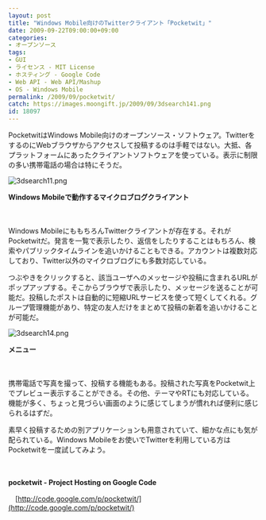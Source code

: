 ```yaml
---
layout: post
title: "Windows Mobile向けのTwitterクライアント「Pocketwit」"
date: 2009-09-22T09:00:00+09:00
categories:
- オープンソース
tags: 
- GUI
- ライセンス - MIT License
- ホスティング - Google Code
- Web API - Web API/Mashup
- OS - Windows Mobile
permalink: /2009/09/pocketwit/
catch: https://images.moongift.jp/2009/09/3dsearch141.png
id: 18097
---
```

PocketwitはWindows Mobile向けのオープンソース・ソフトウェア。TwitterをするのにWebブラウザからアクセスして投稿するのは手軽ではない。大抵、各プラットフォームにあったクライアントソフトウェアを使っている。表示に制限の多い携帯電話の場合は特にそうだ。

  

![3dsearch11.png](https://images.moongift.jp/2009/09/3dsearch111.png)  
  
**Windows Mobileで動作するマイクロブログクライアント**

  

　

  

Windows MobileにももちろんTwitterクライアントが存在する。それがPocketwitだ。発言を一覧で表示したり、返信をしたりすることはもちろん、検索やパブリックタイムラインを追いかけることもできる。アカウントは複数対応しており、Twitter以外のマイクロブログにも多数対応している。

  
  
<!--more-->

つぶやきをクリックすると、該当ユーザへのメッセージや投稿に含まれるURLがポップアップする。そこからブラウザで表示したり、メッセージを送ることが可能だ。投稿したポストは自動的に短縮URLサービスを使って短くしてくれる。グループ管理機能があり、特定の友人だけをまとめて投稿の新着を追いかけることが可能だ。

  

![3dsearch14.png](https://images.moongift.jp/2009/09/3dsearch141.png)  
  
**メニュー**

  

　

  

携帯電話で写真を撮って、投稿する機能もある。投稿された写真をPocketwit上でプレビュー表示することができる。その他、テーマやRTにも対応している。機能が多く、ちょっと見づらい画面のように感じてしまうが慣れれば便利に感じられるはずだ。

  

素早く投稿するための別アプリケーションも用意されていて、細かな点にも気が配られている。Windows Mobileをお使いでTwitterを利用している方はPocketwitを一度試してみよう。

  

　

  

**pocketwit - Project Hosting on Google Code**  
  
　[http://code.google.com/p/pocketwit/](http://code.google.com/p/pocketwit/)

  
